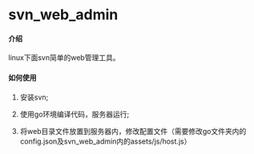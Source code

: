 # svn_web_admin

#### 介绍
linux下面svn简单的web管理工具。
#### 如何使用
1. 安装svn;

2. 使用go环境编译代码，服务器运行;

3. 将web目录文件放置到服务器内，修改配置文件（需要修改go文件夹内的config.json及svn_web_admin内的assets/js/host.js）